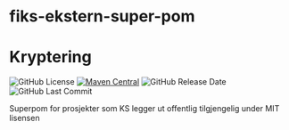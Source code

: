 # fiks-ekstern-super-pom

# Kryptering
![GitHub License](https://img.shields.io/github/license/ks-no/fiks-ekstern-super-pom)
[![Maven Central](https://img.shields.io/maven-central/v/no.ks.fiks/fiks-ekstern-super-pom)](https://search.maven.org/artifact/no.ks.fiks/fiks-ekstern-super-pom)
![GitHub Release Date](https://img.shields.io/github/release-date/ks-no/fiks-ekstern-super-pom.svg)
![GitHub Last Commit](https://img.shields.io/github/last-commit/ks-no/fiks-ekstern-super-pom.svg)


Superpom for prosjekter som KS legger ut offentlig tilgjengelig under MIT lisensen
